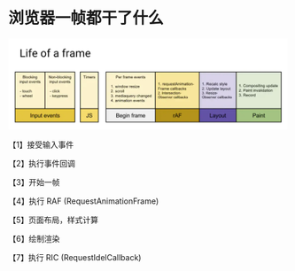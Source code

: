 # 浏览器一帧都干了什么

![浏览器一帧图解](./%E6%B5%8F%E8%A7%88%E5%99%A8%E4%B8%80%E5%B8%A7.webp)

【1】接受输入事件

【2】执行事件回调

【3】开始一帧

【4】执行 RAF (RequestAnimationFrame)

【5】页面布局，样式计算

【6】绘制渲染

【7】执行 RIC (RequestIdelCallback)
